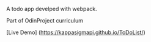 A todo app develped with webpack.

Part of OdinProject curriculum

[Live Demo] (https://kappasigmapi.github.io/ToDoList/)
